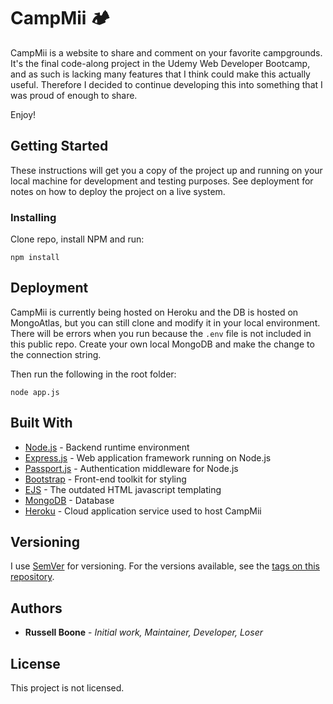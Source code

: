 # CampMii 🏕
CampMii is a website to share and comment on your favorite campgrounds. It's the final code-along project in the Udemy Web Developer Bootcamp, and as such is lacking many features that I think could make this actually useful. Therefore I decided to continue developing this into something that I was proud of enough to share.

Enjoy!

## Getting Started

These instructions will get you a copy of the project up and running on your local machine for development and testing purposes. See deployment for notes on how to deploy the project on a live system.

### Installing

Clone repo, install NPM and run: 

```
npm install
```

## Deployment

CampMii is currently being hosted on Heroku and the DB is hosted on MongoAtlas, but you can still clone and modify it in your local environment. There will be errors when you run because the `.env` file is not included in this public repo. Create your own local MongoDB and make the change to the connection string.

Then run the following in the root folder:

```
node app.js
```

## Built With

* [Node.js](https://nodejs.org/en/) - Backend runtime environment
* [Express.js](https://expressjs.com/) - Web application framework running on Node.js
* [Passport.js](http://www.passportjs.org/) - Authentication middleware for Node.js
* [Bootstrap](https://getbootstrap.com/) - Front-end toolkit for styling 
* [EJS](https://ejs.co/) - The outdated HTML javascript templating 
* [MongoDB](https://www.mongodb.com/) - Database
* [Heroku](https://www.heroku.com/) - Cloud application service used to host CampMii

## Versioning

I use [SemVer](http://semver.org/) for versioning. For the versions available, see the [tags on this repository](https://github.com/balbyu/campmii/tags). 

## Authors

* **Russell Boone** - *Initial work, Maintainer, Developer, Loser* 

## License

This project is not licensed.

